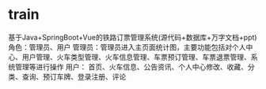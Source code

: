 # train
基于Java+SpringBoot+Vue的铁路订票管理系统(源代码+数据库+万字文档+ppt)角色：管理员、用户  管理员：管理员进入主页面统计图，主要功能包括对个人中心、用户管理、火车类型管理、火车信息管理、车票预订管理、车票退票管理、系统管理等进行操作  用户： 首页、火车信息、公告资讯、个人中心修改、收藏、分类、查询、预订车牌、登录注册、评论
